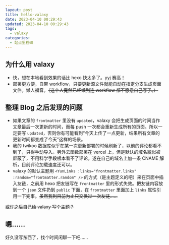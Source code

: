 ```yaml
---
layout: post
title: hello-valaxy
date: 2023-04-10 00:29:43
updated: 2023-04-10 00:29:43
tags:
  - valaxy
categories:
  - 站点里程碑
---
```


## 为什么用 valaxy

- 快，想在本地看到效果的话比 hexo 快太多了。yyj 赛高！
- 部署更方便，自带 workflow，只要更新源文件就能自动在指定分支生成页面文件。懒人福音。~~（这个人竟然已经懒到连 workflow 都不愿意自己写了。）~~

## 整理 Blog 之后发现的问题

- 如果文章的 `frontmatter` 里没有 `updated`，valaxy 会把生成页面的时间当作文章最后一次更新的时间，而每 push 一次都会重新生成所有的页面。所以一定要写 `updated`，否则你有可能看到“今天上传了一点更新，结果所有文章的更新时间都变成了今天”这样的场景。
- 我的 twikoo 数据库似乎在某一次更新部署的时候刷新了，以前的评论都看不到了，只得手动导入。另外云函数部署在 vercel 上，但是默认的域名貌似被屏蔽了，不用科学手段根本看不了评论，遂在自己的域名上加一条 CNAME 解析，目前评论加载速度还可以。
- valaxy 的默认主题用 `<YunLinks :links="frontmatter.links" :random="frontmatter.random" />` 的方式（是主题定义的吧）来在页面中插入友链，之前用 hexo 把友链写在 `frontmatter` 里的形式失效。把友链内容放到一个 `json` 文件扔到 `public` 下面，在 `frontmatter` 里面加上 `links` 属性引用一下完事。~~虽然我到目前为止只交换过一次友链……~~

~~或许之后自己给 valaxy 写个主题？~~

## 嗯……

好久没写东西了，找个时间闲聊一下吧……
